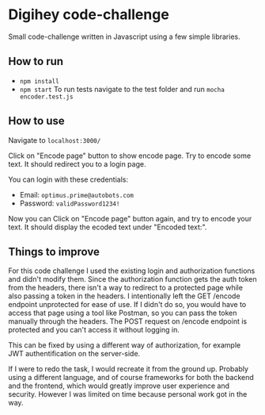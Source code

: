 # Digihey code-challenge

Small code-challenge written in Javascript using a few simple libraries.

## How to run

- `npm install`
- `npm start`
  To run tests navigate to the test folder and run `mocha encoder.test.js`

## How to use

Navigate to `localhost:3000/`

Click on "Encode page" button to show encode page.
Try to encode some text. It should redirect you to a login page.

You can login with these credentials:

- Email: `optimus.prime@autobots.com`
- Password: `validPassword1234!`

Now you can Click on "Encode page" button again, and try to encode your text.
It should display the ecoded text under "Encoded text:".

## Things to improve

For this code challenge I used the existing login and authorization functions and didn't modify them.
Since the authorization function gets the auth token from the headers, there isn't a way to redirect to a
protected page while also passing a token in the headers. I intentionally left the GET /encode endpoint unprotected
for ease of use. If I didn't do so, you would have to access that page using a tool like Postman, so you can
pass the token manually through the headers. The POST request on /encode endpoint is protected and you can't access
it without logging in.

This can be fixed by using a different way of authorization, for example JWT authentification on the server-side.

If I were to redo the task, I would recreate it from the ground up. Probably using a different language, and of course frameworks for both the backend and the frontend, which would greatly improve user experience and security.
However I was limited on time because personal work got in the way.
